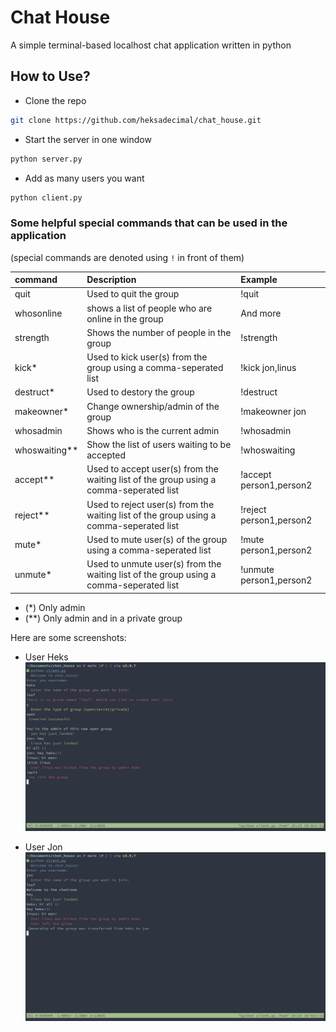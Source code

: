 # Chat House

A simple terminal-based localhost chat application written in python

## How to Use? 
- Clone the repo

```bash
git clone https://github.com/heksadecimal/chat_house.git
```

- Start the server in one window
```bash
python server.py
```

- Add as many users you want 
```bash
python client.py
```

### Some helpful special commands that can be used in the application
(special commands are denoted using `!` in front of them)

| command       | Description                                                                                       | Example       |
| :---          |:---------------                                                                                   |          :--- |
| quit          | Used to quit the group                                                                            | !quit   |
| whosonline    | shows a list of people who are online in the group                                                | And more      |
| strength      | Shows the number of people in the group                                                           | !strength   |
| kick*         | Used to kick user(s) from the group using a comma-seperated list                                  | !kick jon,linus   |
| destruct*     | Used to destory the group                                                                         | !destruct   |
| makeowner*    | Change ownership/admin of the group                                                               | !makeowner jon   |
| whosadmin     | Shows who is the current admin                                                                    | !whosadmin   |
| whoswaiting** | Show the list of users waiting to be accepted                                                     | !whoswaiting   |
| accept**      | Used to accept user(s) from the waiting list of the group using a comma-seperated list            | !accept person1,person2   |
| reject**      | Used to reject user(s) from the waiting list of the group using a comma-seperated list            | !reject person1,person2   |
| mute*         | Used to mute user(s) of the group using a comma-seperated list                                    | !mute person1,person2   |
| unmute*       | Used to unmute user(s) from the waiting list of the group using a comma-seperated list            | !unmute person1,person2   |

- (*)   Only admin
- (**)  Only admin and in a private group

Here are some screenshots:

- User Heks
![heks](imgs/heks.png)

- User Jon
![jon](imgs/jon.png)
